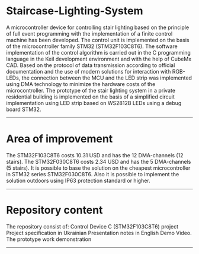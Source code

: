 # Staircase-Lighting-System

A microcontroller device for controlling stair lighting based on the principle of full event programming with the implementation of a finite control machine has been developed.
The control unit is implemented on the basis of the microcontroller family STM32 (STM32F103C8T6). 
The software implementation of the control algorithm is carried out in the C programming language in the Keil development environment and with the help of CubeMx CAD.
Based on the protocol of data transmission according to official documentation and the use of modern solutions for interaction with RGB-LEDs, the connection between the MCU and the LED strip was implemented using DMA technology to minimize the hardware costs of the microcontroller.
The prototype of the stair lighting system in a private residential building is implemented on the basis of a simplified circuit implementation using LED strip based on WS2812B LEDs using a debug board STM32.
____________________________________________________________________________________________________________________________________________
# Area of improvement

The STM32F103C8T6 costs 10.31 USD and has the 12 DMA-channels (12 stairs).
The STM32F030C8T6 costs  2.34 USD and has the  5 DMA-channels (5 stairs).
It is possible to base the solution on the cheapest microcontroller in STM32 series STM32F030C8T6.
Also it is possible to implement the solution outdoors using IP63 protection standard or higher.
____________________________________________________________________________________________________________________________________________
# Repository content

The repository consist of:
Control Device C (STM32F103C8T6) project
Project specification in Ukrainian
Presentation notes in English
Demo Video. The prototype work demonstration
____________________________________________________________________________________________________________________________________________
